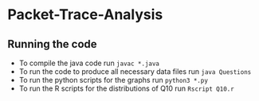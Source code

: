 # Packet-Trace-Analysis
## Running the code
- To compile the java code run `javac *.java`
- To run the code to produce all necessary data files run `java Questions`
- To run the python scripts for the graphs run `python3 *.py`
- To run the R scripts for the distributions of Q10 run `Rscript Q10.r`